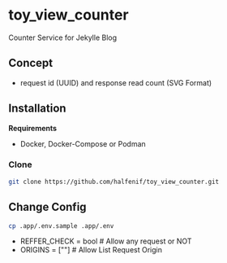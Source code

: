# toy_view_counter
Counter Service for Jekylle Blog

## Concept
- request id (UUID) and response read count (SVG Format)

## Installation
**Requirements**
- Docker, Docker-Compose or Podman

### Clone
```bash
git clone https://github.com/halfenif/toy_view_counter.git
```

## Change Config
```bash
cp .app/.env.sample .app/.env
```
- REFFER_CHECK = bool # Allow any request or NOT
- ORIGINS = [""] # Allow List Request Origin
